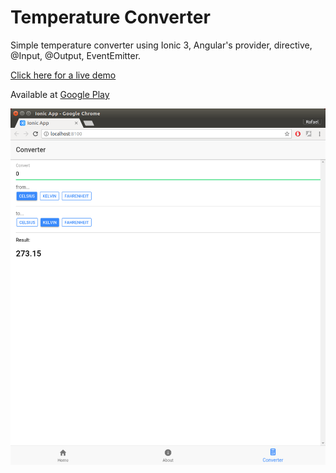 # Temperature Converter

Simple temperature converter using Ionic 3, Angular's provider, directive, @Input, @Output, EventEmitter.

<a href="https://timbo-rafa.github.io/ionic-temperature-converter">Click here for a live demo</a>

Available at <a href="https://play.google.com/store/apps/details?id=com.rafaeltimbo.temperatureconverter">Google Play</a>

![Temperature Converter](https://raw.githubusercontent.com/timbo-rafa/ionic-temperature-converter/master/screenshots/temperature-converter.png)
